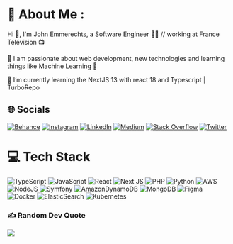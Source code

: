 # 💫 About Me :
Hi 👋, I'm John Emmerechts, a Software Engineer 👨‍💻 
// working at France Télévision 📺

🔭 I am passionate about web development, new technologies and learning things like Machine Learning 🤖

🌱 I’m currently learning the NextJS 13 with react 18 and Typescript | TurboRepo

## 🌐 Socials
[![Behance](https://img.shields.io/badge/Behance-1769ff?logo=behance&logoColor=white)](https://behance.net/nassimafrete) [![Instagram](https://img.shields.io/badge/Instagram-%23E4405F.svg?logo=Instagram&logoColor=white)](https://instagram.com/nass.afr) [![LinkedIn](https://img.shields.io/badge/LinkedIn-%230077B5.svg?logo=linkedin&logoColor=white)](https://linkedin.com/in/nafrete) [![Medium](https://img.shields.io/badge/Medium-12100E?logo=medium&logoColor=white)](https://medium.com/@@nassim.afrete) [![Stack Overflow](https://img.shields.io/badge/-Stackoverflow-FE7A16?logo=stack-overflow&logoColor=white)](https://stackoverflow.com/users/9780777) [![Twitter](https://img.shields.io/badge/Twitter-%231DA1F2.svg?logo=Twitter&logoColor=white)](https://twitter.com/nass190) 

# 💻 Tech Stack
![TypeScript](https://img.shields.io/badge/typescript-%23007ACC.svg?style=for-the-badge&logo=typescript&logoColor=white) ![JavaScript](https://img.shields.io/badge/javascript-%23323330.svg?style=for-the-badge&logo=javascript&logoColor=%23F7DF1E) ![React](https://img.shields.io/badge/react-%2320232a.svg?style=for-the-badge&logo=react&logoColor=%2361DAFB) ![Next JS](https://img.shields.io/badge/Next-black?style=for-the-badge&logo=next.js&logoColor=white) ![PHP](https://img.shields.io/badge/php-%23777BB4.svg?style=for-the-badge&logo=php&logoColor=white) ![Python](https://img.shields.io/badge/python-3670A0?style=for-the-badge&logo=python&logoColor=ffdd54) ![AWS](https://img.shields.io/badge/AWS-%23FF9900.svg?style=for-the-badge&logo=amazon-aws&logoColor=white) ![NodeJS](https://img.shields.io/badge/node.js-6DA55F?style=for-the-badge&logo=node.js&logoColor=white) ![Symfony](https://img.shields.io/badge/symfony-%23000000.svg?style=for-the-badge&logo=symfony&logoColor=white) ![AmazonDynamoDB](https://img.shields.io/badge/Amazon%20DynamoDB-4053D6?style=for-the-badge&logo=Amazon%20DynamoDB&logoColor=white) ![MongoDB](https://img.shields.io/badge/MongoDB-%234ea94b.svg?style=for-the-badge&logo=mongodb&logoColor=white) ![Figma](https://img.shields.io/badge/figma-%23F24E1E.svg?style=for-the-badge&logo=figma&logoColor=white) ![Docker](https://img.shields.io/badge/docker-%230db7ed.svg?style=for-the-badge&logo=docker&logoColor=white) ![ElasticSearch](https://img.shields.io/badge/-ElasticSearch-005571?style=for-the-badge&logo=elasticsearch) ![Kubernetes](https://img.shields.io/badge/kubernetes-%23326ce5.svg?style=for-the-badge&logo=kubernetes&logoColor=white)

### ✍️ Random Dev Quote
![](https://quotes-github-readme.vercel.app/api?type=horizontal&theme=dark)
